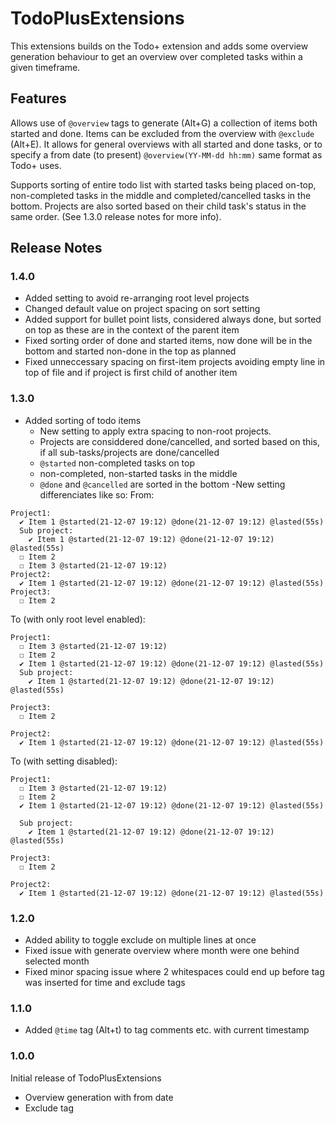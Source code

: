 # TodoPlusExtensions

This extensions builds on the Todo+ extension and adds some overview generation behaviour to get an overview over completed tasks within a given timeframe.

## Features

Allows use of `@overview` tags to generate (Alt+G) a collection of items both started and done. Items can be excluded from the overview with `@exclude` (Alt+E). It allows for general overviews with all started and done tasks, or to specify a from date (to present) `@overview(YY-MM-dd hh:mm)` same format as Todo+ uses.

Supports sorting of entire todo list with started tasks being placed on-top, non-completed tasks in the middle and completed/cancelled tasks in the bottom. Projects are also sorted based on their child task's status in the same order. (See 1.3.0 release notes for more info).

## Release Notes

### 1.4.0
- Added setting to avoid re-arranging root level projects
- Changed default value on project spacing on sort setting
- Added support for bullet point lists, considered always done, but sorted on top as these are in the context of the parent item
- Fixed sorting order of done and started items, now done will be in the bottom and started non-done in the top as planned
- Fixed unneccessary spacing on first-item projects avoiding empty line in top of file and if project is first child of another item

### 1.3.0
- Added sorting of todo items
  - New setting to apply extra spacing to non-root projects.
  - Projects are considdered done/cancelled, and sorted based on this, if all sub-tasks/projects are done/cancelled
  - `@started` non-completed tasks on top
  - non-completed, non-started tasks in the middle
  - `@done` and `@cancelled` are sorted in the bottom
-New setting differenciates like so:
From:
```
Project1:
  ✔ Item 1 @started(21-12-07 19:12) @done(21-12-07 19:12) @lasted(55s)
  Sub project:
    ✔ Item 1 @started(21-12-07 19:12) @done(21-12-07 19:12) @lasted(55s)
  ☐ Item 2
  ☐ Item 3 @started(21-12-07 19:12)
Project2:
  ✔ Item 1 @started(21-12-07 19:12) @done(21-12-07 19:12) @lasted(55s)
Project3:
  ☐ Item 2
```

To (with only root level enabled):
```
Project1:
  ☐ Item 3 @started(21-12-07 19:12)
  ☐ Item 2
  ✔ Item 1 @started(21-12-07 19:12) @done(21-12-07 19:12) @lasted(55s)
  Sub project:
    ✔ Item 1 @started(21-12-07 19:12) @done(21-12-07 19:12) @lasted(55s)

Project3:
  ☐ Item 2

Project2:
  ✔ Item 1 @started(21-12-07 19:12) @done(21-12-07 19:12) @lasted(55s)
```

To (with setting disabled):
```
Project1:
  ☐ Item 3 @started(21-12-07 19:12)
  ☐ Item 2
  ✔ Item 1 @started(21-12-07 19:12) @done(21-12-07 19:12) @lasted(55s)

  Sub project:
    ✔ Item 1 @started(21-12-07 19:12) @done(21-12-07 19:12) @lasted(55s)

Project3:
  ☐ Item 2

Project2:
  ✔ Item 1 @started(21-12-07 19:12) @done(21-12-07 19:12) @lasted(55s)
```

### 1.2.0
- Added ability to toggle exclude on multiple lines at once
- Fixed issue with generate overview where month were one behind selected month
- Fixed minor spacing issue where 2 whitespaces could end up before tag was inserted for time and exclude tags

### 1.1.0
- Added `@time` tag (Alt+t) to tag comments etc. with current timestamp

### 1.0.0

Initial release of TodoPlusExtensions
- Overview generation with from date
- Exclude tag